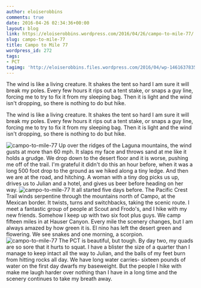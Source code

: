 ```yaml
---
author: eloiserobbins
comments: true
date: 2016-04-26 02:34:36+00:00
layout: blog
link: https://eloiserobbins.wordpress.com/2016/04/26/campo-to-mile-77/
slug: campo-to-mile-77
title: Campo to Mile 77
wordpress_id: 272
tags:
- PCT
tagimg: 'http://eloiserobbins.files.wordpress.com/2016/04/wp-1461637835251.jpg'
---
```


The wind is like a living creature. It shakes the tent so hard I am sure it will break my poles. Every few hours it rips out a tent stake, or snaps a guy line, forcing me to try to fix it from my sleeping bag. Then it is light and the wind isn't dropping, so there is nothing to do but hike.


The wind is like a living creature. It shakes the tent so hard I am sure it will break my poles. Every few hours it rips out a tent stake, or snaps a guy line, forcing me to try to fix it from my sleeping bag. Then it is light and the wind isn't dropping, so there is nothing to do but hike.

![campo-to-mile-77](http://eloiserobbins.files.wordpress.com/2016/04/wp-1461637809262.jpg)
Up over the ridges of the Laguna mountains, the wind gusts at more than 60 mph. It slaps my face and throws sand at me like it holds a grudge. We drop down to the desert floor and it is worse, pushing me off of the trail. I'm grateful it didn't do this an hour before, when it was a long 500 foot drop to the ground as we hiked along a tiny ledge. And then we are at the road, and hitching. A woman with a tiny dog picks us up, drives us to Julian and a hotel, and gives us beer before heading on her way.
![campo-to-mile-77](http://eloiserobbins.files.wordpress.com/2016/04/wp-1461637823449.jpg)
It all started five days before. The Pacific Crest Trail winds serpentine through the mountains north of Campo, at the Mexican border. It twists, turns and switchbacks, taking the scenic route. I meet a fantastic group of people at Scout and Frodo's, and I hike with my new friends. Somehow I keep up with two six foot plus guys. We camp fifteen miles in at Hauser Canyon. Every mile the scenery changes, but I am always amazed by how green it is. El nino has left the desert green and flowering. We see snakes and one morning, a scorpion.
![campo-to-mile-77](http://eloiserobbins.files.wordpress.com/2016/04/wp-1461637835251.jpg)
The PCT is beautiful, but tough. By day two, my quads are so sore that it hurts to squat. I have a blister the size of a quarter than I manage to keep intact all the way to Julian, and the balls of my feet burn from hitting rocks all day. We have long water carries- sixteen pounds of water on the first day dwarfs my baseweight. But the people I hike with make me laugh harder over nothing than I have in a long time and the scenery continues to take my breath away.
